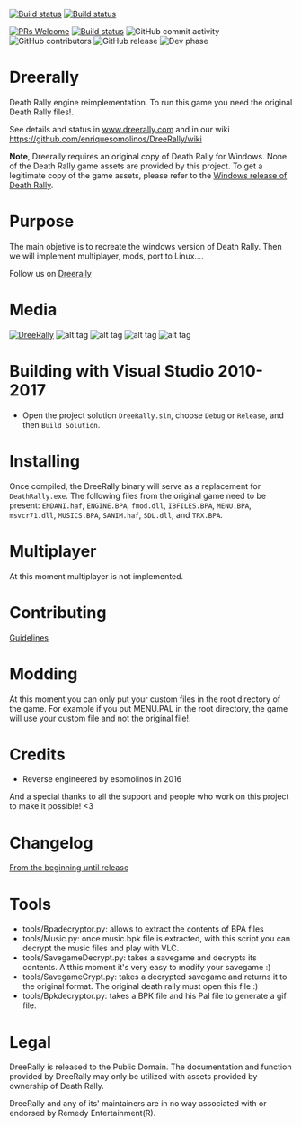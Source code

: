 [![Build status](https://ci.appveyor.com/api/projects/status/u7idbsek3njnh648/branch/master?svg=true&passingText=master%20-%20OK&failingText=master%20-%20Fails)](https://ci.appveyor.com/project/enriquesomolinos/dreerally/branch/master)
[![Build status](https://ci.appveyor.com/api/projects/status/u7idbsek3njnh648/branch/0.2.x?svg=true&passingText=0.2.x%20-%20OK&failingText=0.2.x%20-%20Fails)](https://ci.appveyor.com/project/enriquesomolinos/dreerally/branch/0.2.x)

[![PRs Welcome](https://img.shields.io/badge/PRs-welcome-brightgreen.svg)](CONTRIBUTING.md#pull-requests)
[![Build status](https://img.shields.io/github/downloads/enriquesomolinos/dreerally/total.svg)](https://github.com/enriquesomolinos/dreerally/releases)
![GitHub commit activity](https://img.shields.io/github/commit-activity/m/enriquesomolinos/dreerally.svg)
![GitHub contributors](https://img.shields.io/github/contributors/enriquesomolinos/dreerally.svg)
![GitHub release](https://img.shields.io/github/release-pre/enriquesomolinos/dreerally.svg)
![Dev phase](https://img.shields.io/badge/devphase-sentinel-brightgreen.svg)


# Dreerally
Death Rally engine reimplementation. To run this game you need the original Death Rally files!.

See details and status in www.dreerally.com and in our wiki https://github.com/enriquesomolinos/DreeRally/wiki

**Note**, Dreerally requires an original copy of Death Rally for Windows. None of the Death Rally game assets are provided by this project. To get a legitimate copy of the game assets, please refer to the [Windows release of Death Rally](https://www.moddb.com/groups/free-software-initiative/downloads/death-rally-windows-full-version).


# Purpose
The main objetive is to recreate the windows version of Death Rally. Then we will implement multiplayer, mods, port to Linux....

Follow us on [Dreerally](http://www.dreerally.com)


# Media
[![DreeRally](https://i9.ytimg.com/vi/QhzlMt0ZB5Q/mq2.jpg?sqp=CPDMt-kF&rs=AOn4CLBQu1NINV_5aWVEq2LPoegvlnrsKw)](https://www.youtube.com/watch?v=QhzlMt0ZB5Q "DreeRally")
![alt tag](http://www.dreerally.com/wp-content/uploads/2016/12/Captura.jpg)
![alt tag](http://www.dreerally.com/wp-content/uploads/2016/12/Captura2.jpg)
![alt tag](http://www.dreerally.com/wp-content/uploads/2016/12/Captura3.jpg)
![alt tag](http://www.dreerally.com/wp-content/uploads/2016/12/Captura4.jpg)

# Building with Visual Studio 2010-2017
- Open the project solution `DreeRally.sln`, choose `Debug` or `Release`, and then `Build Solution`.

# Installing
Once compiled, the DreeRally binary will serve as a replacement for `DeathRally.exe`. The following files from the original game need to be present: `ENDANI.haf`, `ENGINE.BPA`, `fmod.dll`, `IBFILES.BPA`,  `MENU.BPA`, `msvcr71.dll`, `MUSICS.BPA`, `SANIM.haf`, `SDL.dll`, and `TRX.BPA`.

# Multiplayer
At this moment multiplayer is not implemented.

# Contributing
[Guidelines](docs/CONTRIBUTING.md)

# Modding
At this moment you can only put your custom files in the root directory of the game. For example if you put MENU.PAL in the root directory, the game will use your custom file and not the original file!.


# Credits
- Reverse engineered by esomolinos in 2016

And a special thanks to all the support and people who work on this project to make it possible! <3

# Changelog
[From the beginning until release](docs/CHANGELOG.md)

# Tools
    
- tools/Bpadecryptor.py: allows to extract the contents of BPA files
- tools/Music.py: once music.bpk file is extracted, with this script you can decrypt the music files and play with VLC.
- tools/SavegameDecrypt.py: takes a savegame and decrypts its contents. A tthis moment it's very easy to modify your savegame :)
- tools/SavegameCrypt.py: takes a decrypted savegame and returns it to the original format. The original death rally must open this file :)
- tools/Bpkdecryptor.py: takes a BPK file and his Pal file to generate a gif file.


# Legal
DreeRally is released to the Public Domain. The documentation and function provided by DreeRally may only be utilized with assets provided by ownership of Death Rally.

DreeRally and any of its' maintainers are in no way associated with or endorsed by Remedy Entertainment(R).

